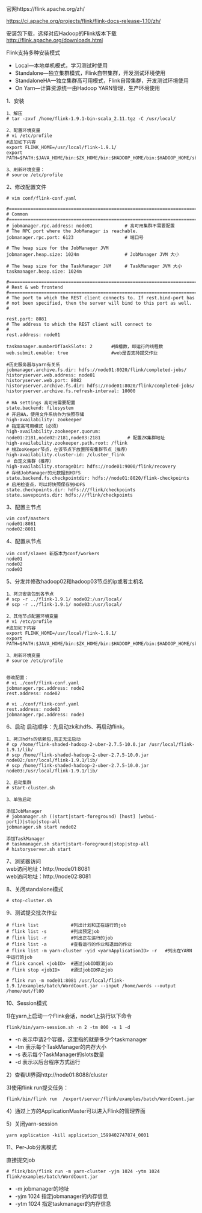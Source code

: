 官网https://flink.apache.org/zh/

https://ci.apache.org/projects/flink/flink-docs-release-1.10/zh/

安装包下载，选择对应Hadoop的Flink版本下载  
http://flink.apache.org/downloads.html 

Flink支持多种安装模式
- Local—本地单机模式，学习测试时使用
- Standalone—独立集群模式，Flink自带集群，开发测试环境使用
- StandaloneHA—独立集群高可用模式，Flink自带集群，开发测试环境使用
- On Yarn—计算资源统一由Hadoop YARN管理，生产环境使用

1、安装
```
1、解压
# tar -zxvf /home/flink-1.9.1-bin-scala_2.11.tgz -C /usr/local/

2、配置环境变量
# vi /etc/profile
#追加如下内容
export FLINK_HOME=/usr/local/flink-1.9.1/
export PATH=$PATH:$JAVA_HOME/bin:$ZK_HOME/bin:$HADOOP_HOME/bin:$HADOOP_HOME/sbin:$KAFKA_HOME/bin:$FLINK_HOME/bin

3、刷新环境变量：
# source /etc/profile
```

2、修改配置文件
```
# vim conf/flink-conf.yaml

#==============================================================================
# Common
#==============================================================================
# jobmanager.rpc.address: node01            # 高可用集群不需要配置
# The RPC port where the JobManager is reachable.
jobmanager.rpc.port: 6123                   # 端口号

# The heap size for the JobManager JVM
jobmanager.heap.size: 1024m                 # JobManager JVM 大小

# The heap size for the TaskManager JVM     # TaskManager JVM 大小
taskmanager.heap.size: 1024m

#==============================================================================
# Rest & web frontend
#==============================================================================
# The port to which the REST client connects to. If rest.bind-port has
# not been specified, then the server will bind to this port as well.
#

rest.port: 8081
# The address to which the REST client will connect to
#
rest.address: node01

taskmanager.numberOfTaskSlots: 2       #插槽数，即运行的线程数
web.submit.enable: true                #web是否支持提交作业

#历史服务器与yarn有关系
jobmanager.archive.fs.dir: hdfs://node01:8020/flink/completed-jobs/
historyserver.web.address: node01
historyserver.web.port: 8082
historyserver.archive.fs.dir: hdfs://node01:8020/flink/completed-jobs/
historyserver.archive.fs.refresh-interval: 10000

# HA settings 高可用需要配置
state.backend: filesystem                                                        # 开启HA，使用文件系统作为快照存储
high-availability: zookeeper                                                     # 指定高可用模式（必须）
high-availability.zookeeper.quorum: node01:2181,node02:2181,node03:2181          # 配置ZK集群地址
high-availability.zookeeper.path.root: /flink                                    # 根ZooKeeper节点，在该节点下放置所有集群节点（推荐）
high-availability.cluster-id: /cluster_flink                                     ＃ 自定义集群（推荐）
high-availability.storageDir: hdfs://node01:9000/flink/recovery                  # 存储JobManager的元数据到HDFS
state.backend.fs.checkpointdir: hdfs://node01:8020/flink-checkpoints             # 启用检查点，可以将快照保存到HDFS
state.checkpoints.dir: hdfs:///flink/checkpoints
state.savepoints.dir: hdfs:///flink/checkpoints
```

3、配置主节点
```
vim conf/masters
node01:8081
node02:8081
```

4、配置从节点
```
vim conf/slaves 新版本为conf/workers
node01
node02
node03
```



5、分发并修改hadoop02和hadoop03节点的ip或者主机名
```
1、拷贝安装包到各节点
# scp -r ../flink-1.9.1/ node02:/usr/local/
# scp -r ../flink-1.9.1/ node03:/usr/local/

2、其他节点配置环境变量
# vi /etc/profile
#追加如下内容
export FLINK_HOME=/usr/local/flink-1.9.1/
export PATH=$PATH:$JAVA_HOME/bin:$ZK_HOME/bin:$HADOOP_HOME/bin:$HADOOP_HOME/sbin:$KAFKA_HOME/bin:$FLINK_HOME/bin

3、刷新环境变量
# source /etc/profile


修改配置：
# vi ./conf/flink-conf.yaml
jobmanager.rpc.address: node2
rest.address: node02

# vi ./conf/flink-conf.yaml
rest.address: node03
jobmanager.rpc.address: node3
```

6、启动
启动顺序：先启动zk和hdfs、再启动flink。
```
1、拷贝hdfs的依赖包,否正无法启动
# cp /home/flink-shaded-hadoop-2-uber-2.7.5-10.0.jar /usr/local/flink-1.9.1/lib/
# scp /home/flink-shaded-hadoop-2-uber-2.7.5-10.0.jar node02:/usr/local/flink-1.9.1/lib/
# scp /home/flink-shaded-hadoop-2-uber-2.7.5-10.0.jar node03:/usr/local/flink-1.9.1/lib/

2、启动集群
# start-cluster.sh

3、单独启动

添加JobManager
# jobmanager.sh ((start|start-foreground) [host] [webui-port])|stop|stop-all
jobmanager.sh start node02

添加TaskManager
# taskmanager.sh start|start-foreground|stop|stop-all
# historyserver.sh start
```

7、浏览器访问  
web访问地址：http://node01:8081  
web访问地址：http://node02:8081

8、关闭standalone模式
```
# stop-cluster.sh
```

9、测试提交批次作业
```
# flink list            #列出计划和正在运行的job
# flink list -s         #列出预定job
# flink list -r         #列出正在运行的job
# flink list -a         #查看运行的作业和退出的作业
# flink list -m yarn-cluster -yid <yarnApplicationID> -r   #列出在YARN 中运行的job
# flink cancel <jobID>  #通过jobID取消job
# flink stop <jobID>    #通过jobID停止job

# flink run -m node01:8081 /usr/local/flink-1.9.1/examples/batch/WordCount.jar --input /home/words --output /home/out/fl00
```


10、Session模式

1)在yarn上启动一个Flink会话，node1上执行以下命令
```
flink/bin/yarn-session.sh -n 2 -tm 800 -s 1 -d
```
- -n 表示申请2个容器，这里指的就是多少个taskmanager
- -tm 表示每个TaskManager的内存大小
- -s 表示每个TaskManager的slots数量
- -d 表示以后台程序方式运行

2）查看UI界面http://node01:8088/cluster


3)使用flink run提交任务：
```
flink/bin/flink run  /export/server/flink/examples/batch/WordCount.jar
```

4）通过上方的ApplicationMaster可以进入Flink的管理界面

5）关闭yarn-session
```
yarn application -kill application_1599402747874_0001
```

11、Per-Job分离模式

直接提交job
```
# flink/bin/flink run -m yarn-cluster -yjm 1024 -ytm 1024 flink/examples/batch/WordCount.jar
```
- -m  jobmanager的地址
- -yjm 1024 指定jobmanager的内存信息
- -ytm 1024 指定taskmanager的内存信息
